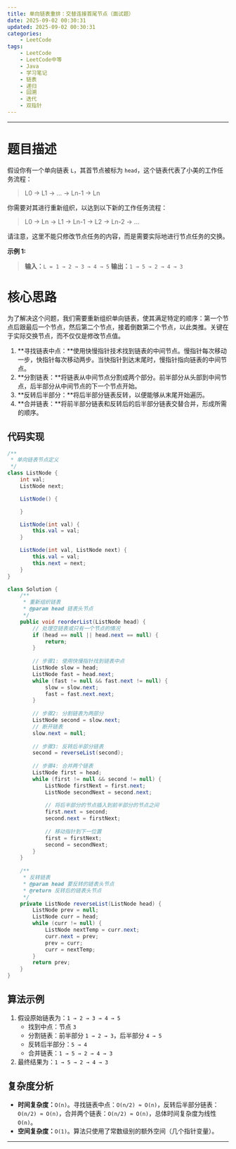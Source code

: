 ```yaml
---
title: 单向链表重排：交替连接首尾节点（面试题）
date: 2025-09-02 00:30:31
updated: 2025-09-02 00:30:31
categories:
    - LeetCode
tags:
    - LeetCode
    - LeetCode中等
    - Java
    - 学习笔记
    - 链表
    - 递归
    - 回溯
    - 迭代
    - 双指针
---
```

---

# 题目描述

假设你有一个单向链表 `L`，其首节点被标为 `head`，这个链表代表了小美的工作任务流程：
> L0 → L1 → … → Ln-1 → Ln

你需要对其进行重新组织，以达到以下新的工作任务流程：
> L0 → Ln → L1 → Ln-1 → L2 → Ln-2 → …

请注意，这里不能只修改节点任务的内容，而是需要实际地进行节点任务的交换。

**示例 1:**
> **输入：**`L = 1 → 2 → 3 → 4 → 5`
> **输出：**`1 → 5 → 2 → 4 → 3`

<!-- more -->

# 核心思路

为了解决这个问题，我们需要重新组织单向链表，使其满足特定的顺序：第一个节点后跟最后一个节点，然后第二个节点，接着倒数第二个节点，以此类推。关键在于实际交换节点，而不仅仅是修改节点值。

1. **寻找链表中点：**使用快慢指针技术找到链表的中间节点。慢指针每次移动一步，快指针每次移动两步。当快指针到达末尾时，慢指针指向链表的中间节点。
2. **分割链表：**将链表从中间节点分割成两个部分。前半部分从头部到中间节点，后半部分从中间节点的下一个节点开始。
3. **反转后半部分：**将后半部分链表反转，以便能够从末尾开始遍历。
4. **合并链表：**将前半部分链表和反转后的后半部分链表交替合并，形成所需的顺序。

## 代码实现

```java
/**
 * 单向链表节点定义
 */
class ListNode {
    int val;
    ListNode next;

    ListNode() {

    }

    ListNode(int val) {
        this.val = val;
    }

    ListNode(int val, ListNode next) {
        this.val = val;
        this.next = next;
    }
}

class Solution {
    /**
     * 重新组织链表
     * @param head 链表头节点
     */
    public void reorderList(ListNode head) {
        // 处理空链表或只有一个节点的情况
        if (head == null || head.next == null) {
            return;
        }
        
        // 步骤1: 使用快慢指针找到链表中点
        ListNode slow = head;
        ListNode fast = head.next;
        while (fast != null && fast.next != null) {
            slow = slow.next;
            fast = fast.next.next;
        }
        
        // 步骤2: 分割链表为两部分
        ListNode second = slow.next;
        // 断开链表
        slow.next = null;
        
        // 步骤3: 反转后半部分链表
        second = reverseList(second);
        
        // 步骤4: 合并两个链表
        ListNode first = head;
        while (first != null && second != null) {
            ListNode firstNext = first.next;
            ListNode secondNext = second.next;
            
            // 将后半部分的节点插入到前半部分的节点之间
            first.next = second;
            second.next = firstNext;
            
            // 移动指针到下一位置
            first = firstNext;
            second = secondNext;
        }
    }
    
    /**
     * 反转链表
     * @param head 要反转的链表头节点
     * @return 反转后的链表头节点
     */
    private ListNode reverseList(ListNode head) {
        ListNode prev = null;
        ListNode curr = head;
        while (curr != null) {
            ListNode nextTemp = curr.next;
            curr.next = prev;
            prev = curr;
            curr = nextTemp;
        }
        return prev;
    }
}
```

## 算法示例

1. 假设原始链表为：`1 → 2 → 3 → 4 → 5`
    * 找到中点：节点 `3`
    * 分割链表：前半部分 `1 → 2 → 3`，后半部分 `4 → 5`
    * 反转后半部分：`5 → 4`
    * 合并链表：`1 → 5 → 2 → 4 → 3`
2. 最终结果为：`1 → 5 → 2 → 4 → 3`

## 复杂度分析

* **时间复杂度：**`O(n)`。寻找链表中点：`O(n/2) ≈ O(n)`，反转后半部分链表：`O(n/2) ≈ O(n)`，合并两个链表：`O(n/2) ≈ O(n)`，总体时间复杂度为线性 `O(n)`。
* **空间复杂度：**`O(1)`。算法只使用了常数级别的额外空间（几个指针变量）。

---
